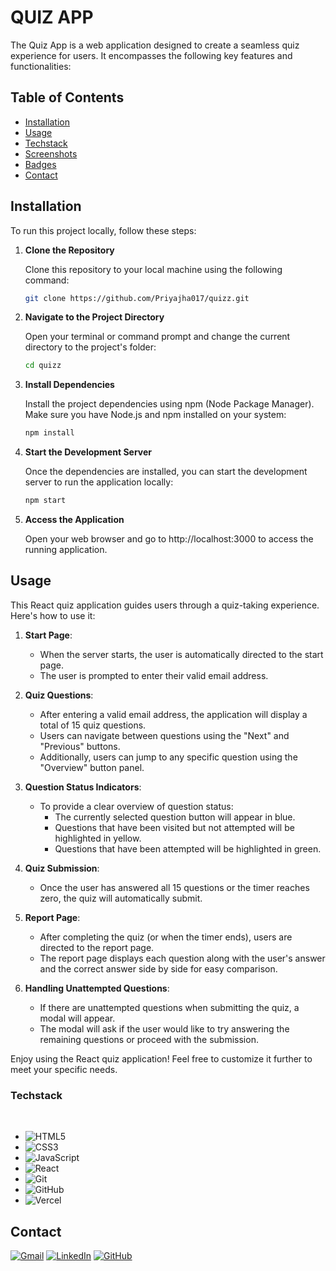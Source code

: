 # QUIZ APP

The Quiz App is a web application designed to create a seamless quiz experience for users. It encompasses the following key features and functionalities:

## Table of Contents

- [Installation](#installation)
- [Usage](#usage)
- [Techstack](#techstack)
- [Screenshots](#screenshots)
- [Badges](#badges)
- [Contact](#contact)

## Installation

To run this project locally, follow these steps:

1. **Clone the Repository**

   Clone this repository to your local machine using the following command:

   ```bash
   git clone https://github.com/Priyajha017/quizz.git

2. **Navigate to the Project Directory**

   Open your terminal or command prompt and change the current directory to the project's folder:

   ```bash
   cd quizz

3. **Install Dependencies**

   Install the project dependencies using npm (Node Package Manager). Make sure you have Node.js and npm installed on your system:

   ```bash
   npm install

4. **Start the Development Server**

   Once the dependencies are installed, you can start the development server to run the application locally:

   ```bash
   npm start

5. **Access the Application**

   Open your web browser and go to http://localhost:3000 to access the running application.


## Usage

This React quiz application guides users through a quiz-taking experience. Here's how to use it:

1. **Start Page**:
   - When the server starts, the user is automatically directed to the start page.
   - The user is prompted to enter their valid email address.

2. **Quiz Questions**:
   - After entering a valid email address, the application will display a total of 15 quiz questions.
   - Users can navigate between questions using the "Next" and "Previous" buttons.
   - Additionally, users can jump to any specific question using the "Overview" button panel.

3. **Question Status Indicators**:
   - To provide a clear overview of question status:
     - The currently selected question button will appear in blue.
     - Questions that have been visited but not attempted will be highlighted in yellow.
     - Questions that have been attempted will be highlighted in green.

4. **Quiz Submission**:
   - Once the user has answered all 15 questions or the timer reaches zero, the quiz will automatically submit.

5. **Report Page**:
   - After completing the quiz (or when the timer ends), users are directed to the report page.
   - The report page displays each question along with the user's answer and the correct answer side by side for easy comparison.

6. **Handling Unattempted Questions**:
   - If there are unattempted questions when submitting the quiz, a modal will appear.
   - The modal will ask if the user would like to try answering the remaining questions or proceed with the submission.

Enjoy using the React quiz application! Feel free to customize it further to meet your specific needs.

### Techstack
<br/>

* ![HTML5](https://img.shields.io/badge/html5-%23E34F26.svg?style=for-the-badge&logo=html5&logoColor=white)
* ![CSS3](https://img.shields.io/badge/css3-%231572B6.svg?style=for-the-badge&logo=css3&logoColor=white)
* ![JavaScript](https://img.shields.io/badge/javascript-%23323330.svg?style=for-the-badge&logo=javascript&logoColor=%23F7DF1E)
* ![React](https://img.shields.io/badge/react-%2320232a.svg?style=for-the-badge&logo=react&logoColor=%2361DAFB)
* ![Git](https://img.shields.io/badge/git-%23F05033.svg?style=for-the-badge&logo=git&logoColor=white)
* ![GitHub](https://img.shields.io/badge/github-%23121011.svg?style=for-the-badge&logo=github&logoColor=white)
* ![Vercel](https://img.shields.io/badge/vercel-%23000000.svg?style=for-the-badge&logo=vercel&logoColor=white)

## Contact

[![Gmail](https://img.shields.io/badge/Gmail-D14836?style=for-the-badge&logo=gmail&logoColor=white)](priyajha7585@gmail.com)
[![LinkedIn](https://img.shields.io/badge/linkedin-%230077B5.svg?style=for-the-badge&logo=linkedin&logoColor=white)](https://www.linkedin.com/in/priyajha7585/)
[![GitHub](https://img.shields.io/badge/github-%23121011.svg?style=for-the-badge&logo=github&logoColor=white)](https://github.com/Priyajha7585)